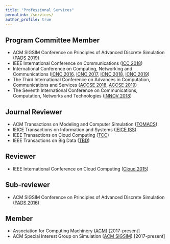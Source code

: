 ```yaml
---
title: "Professional Services"
permalink: /services/
author_profile: true
---
```


## Program Committee Member 
* ACM SIGSIM Conference on Principles of Advanced Discrete Simulation ([PADS 2019](https://www.acm-sigsim-pads.org/))
* IEEE International Conference on Communications ([ICC 2018](http://icc2018.ieee-icc.org/))
* International Conference on Computing, Networking and Communications ([ICNC 2016](http://www.conf-icnc.org/2016/), [ICNC 2017](http://www.conf-icnc.org/2017/), [ICNC 2018](http://www.conf-icnc.org/2018/), [ICNC 2019](http://www.conf-icnc.org/2019/))
* The Third International Conference on Advances in Computation, Communications and Services ([ACCSE 2018](https://www.iaria.org/conferences2018/ACCSE18.html), [ACCSE 2019](http://www.iaria.org/conferences2019/ACCSE19.html))
* The Seventh International Conference on Communications, Computation, Networks and Technologies ([INNOV 2018](https://www.iaria.org/conferences2018/INNOV18.html))


## Journal Reviewer
* ACM Transactions on Modeling and Computer Simulation ([TOMACS](https://tomacs.acm.org/))
* IEICE Transactions on Information and Systems ([IEICE ISS](https://www.ieice.org/eng/shiori/mokuji_iss.html))
* IEEE Transactions on Cloud Computing ([TCC](https://www.computer.org/web/tcc))
* IEEE Transactions on Big Data ([TBD](https://www.computer.org/web/tbd))

## Reviewer
* IEEE International Conference on Cloud Computing ([Cloud 2015](https://ieeexplore.ieee.org/xpl/mostRecentIssue.jsp?punumber=7194474))

## Sub-reviewer
* ACM SIGSIM Conference on Principles of Advanced Discrete Simulation ([PADS 2016](https://www.acm-sigsim-pads.org/))

## Member
* Association for Computing Machinery ([ACM](https://www.acm.org/)) [2017-present]
* ACM Special Interest Group on Simulation ([ACM SIGSIM](https://www.acm.org/special-interest-groups/sigs/sigsim)) [2017-present]